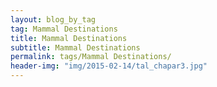 ```yaml
---
layout: blog_by_tag
tag: Mammal Destinations
title: Mammal Destinations
subtitle: Mammal Destinations
permalink: tags/Mammal Destinations/
header-img: "img/2015-02-14/tal_chapar3.jpg"
---
```


